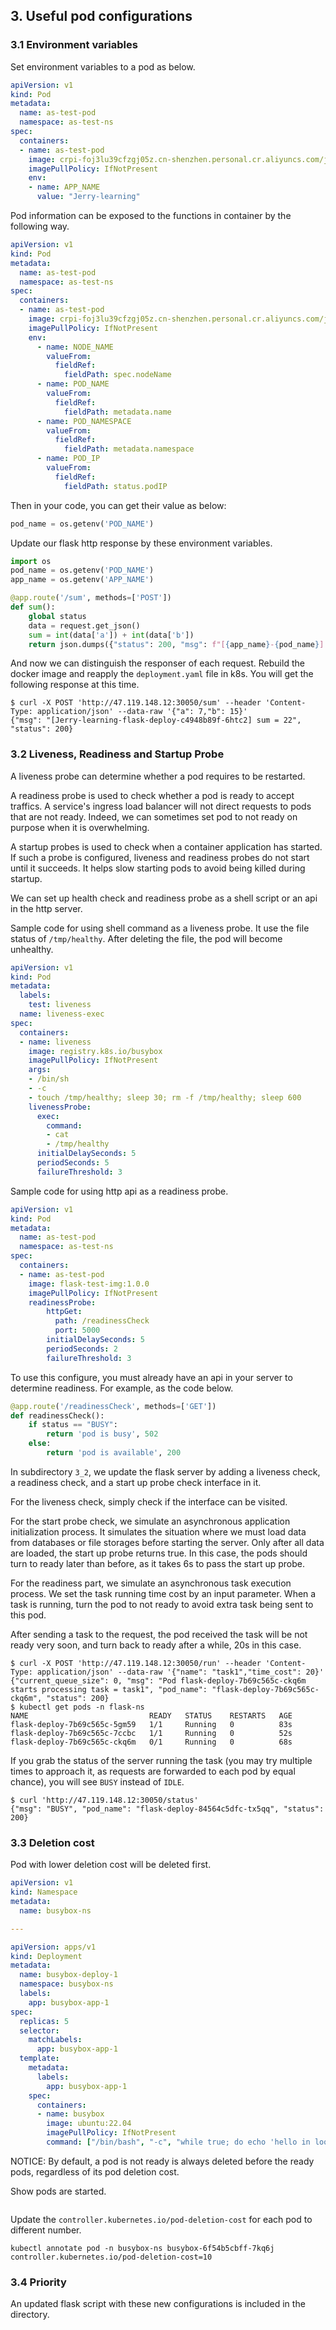 ## 3. Useful pod configurations

### 3.1 Environment variables

Set environment variables to a pod as below.

```yaml
apiVersion: v1
kind: Pod
metadata:
  name: as-test-pod
  namespace: as-test-ns
spec:
  containers:
  - name: as-test-pod
    image: crpi-foj3lu39cfzgj05z.cn-shenzhen.personal.cr.aliyuncs.com/jerry-learn/flask-test:2.0.0
    imagePullPolicy: IfNotPresent
    env:
    - name: APP_NAME
      value: "Jerry-learning"
```

Pod information can be exposed to the functions in container by the following way.

```yaml
apiVersion: v1
kind: Pod
metadata:
  name: as-test-pod
  namespace: as-test-ns
spec:
  containers:
  - name: as-test-pod
    image: crpi-foj3lu39cfzgj05z.cn-shenzhen.personal.cr.aliyuncs.com/jerry-learn/flask-test:2.0.0
    imagePullPolicy: IfNotPresent
    env:
      - name: NODE_NAME
        valueFrom:
          fieldRef:
            fieldPath: spec.nodeName
      - name: POD_NAME
        valueFrom:
          fieldRef:
            fieldPath: metadata.name
      - name: POD_NAMESPACE
        valueFrom:
          fieldRef:
            fieldPath: metadata.namespace
      - name: POD_IP
        valueFrom:
          fieldRef:
            fieldPath: status.podIP
```

Then in your code, you can get their value as below:

```python
pod_name = os.getenv('POD_NAME')
```

Update our flask http response by these environment variables.

```python
import os
pod_name = os.getenv('POD_NAME')
app_name = os.getenv('APP_NAME')

@app.route('/sum', methods=['POST'])
def sum():
    global status
    data = request.get_json()
    sum = int(data['a']) + int(data['b'])
    return json.dumps({"status": 200, "msg": f"[{app_name}-{pod_name}] sum = {sum}"})
```

And now we can distinguish the responser of each request. Rebuild the docker image and reapply the `deployment.yaml` file in k8s. You will get the following response at this time.

```shell
$ curl -X POST 'http://47.119.148.12:30050/sum' --header 'Content-Type: application/json' --data-raw '{"a": 7,"b": 15}'
{"msg": "[Jerry-learning-flask-deploy-c4948b89f-6htc2] sum = 22", "status": 200}
```

### 3.2 Liveness, Readiness and Startup Probe

A liveness probe can determine whether a pod requires to be restarted.

A readiness probe is used to check whether a pod is ready to accept traffics. A service's ingress load balancer will not direct requests to pods that are not ready. Indeed, we can sometimes set pod to not ready on purpose when it is overwhelming.

A startup probes is used to check when a container application has started. If such a probe is configured, liveness and readiness probes do not start until it succeeds. It helps slow starting pods to avoid being killed during startup.

We can set up health check and readiness probe as a shell script or an api in the http server. 

Sample code for using shell command as a liveness probe. It use the file status of `/tmp/healthy`. After deleting the file, the pod will become unhealthy.

```yaml
apiVersion: v1
kind: Pod
metadata:
  labels:
    test: liveness
  name: liveness-exec
spec:
  containers:
  - name: liveness
    image: registry.k8s.io/busybox
    imagePullPolicy: IfNotPresent
    args:
    - /bin/sh
    - -c
    - touch /tmp/healthy; sleep 30; rm -f /tmp/healthy; sleep 600
    livenessProbe:
      exec:
        command:
        - cat
        - /tmp/healthy
      initialDelaySeconds: 5
      periodSeconds: 5
      failureThreshold: 3
```

Sample code for using http api as a readiness probe.

```yaml
apiVersion: v1
kind: Pod
metadata:
  name: as-test-pod
  namespace: as-test-ns
spec:
  containers:
  - name: as-test-pod
    image: flask-test-img:1.0.0
    imagePullPolicy: IfNotPresent
    readinessProbe:
        httpGet:
          path: /readinessCheck
          port: 5000
        initialDelaySeconds: 5
        periodSeconds: 2
        failureThreshold: 3
```

To use this configure, you must already have an api in your server to determine readiness. For example, as the code below.

```python
@app.route('/readinessCheck', methods=['GET'])
def readinessCheck():
    if status == "BUSY":
        return 'pod is busy', 502
    else:
        return 'pod is available', 200
```

In subdirectory `3_2`, we update the flask server by adding a liveness check, a readiness check, and a start up probe check interface in it.

For the liveness check, simply check if the interface can be visited.

For the start probe check, we simulate an asynchronous application initialization process. It simulates the situation where we must load data from databases or file storages before starting the server. Only after all data are loaded, the start up probe returns true. In this case, the pods should turn to ready later than before, as it takes 6s to pass the start up probe.

For the readiness part, we simulate an asynchronous task execution process. We set the task running time cost by an input parameter. When a task is running, turn the pod to not ready to avoid extra task being sent to this pod.

After sending a task to the request, the pod received the task will be not ready very soon, and turn back to ready after a while, 20s in this case.

```shell
$ curl -X POST 'http://47.119.148.12:30050/run' --header 'Content-Type: application/json' --data-raw '{"name": "task1","time_cost": 20}'
{"current_queue_size": 0, "msg": "Pod flask-deploy-7b69c565c-ckq6m starts processing task = task1", "pod_name": "flask-deploy-7b69c565c-ckq6m", "status": 200}
$ kubectl get pods -n flask-ns
NAME                           READY   STATUS    RESTARTS   AGE
flask-deploy-7b69c565c-5gm59   1/1     Running   0          83s
flask-deploy-7b69c565c-7ccbc   1/1     Running   0          52s
flask-deploy-7b69c565c-ckq6m   0/1     Running   0          68s
```

If you grab the status of the server running the task (you may try multiple times to approach it, as requests are forwarded to each pod by equal chance), you will see `BUSY` instead of `IDLE`.

```shell
$ curl 'http://47.119.148.12:30050/status' 
{"msg": "BUSY", "pod_name": "flask-deploy-84564c5dfc-tx5qq", "status": 200}
```

### 3.3 Deletion cost

Pod with lower deletion cost will be deleted first.

```yaml
apiVersion: v1
kind: Namespace
metadata:
  name: busybox-ns

---

apiVersion: apps/v1
kind: Deployment
metadata:
  name: busybox-deploy-1
  namespace: busybox-ns
  labels:
    app: busybox-app-1
spec:
  replicas: 5
  selector:
    matchLabels:
      app: busybox-app-1
  template:
    metadata:
      labels:
        app: busybox-app-1
    spec:
      containers:
      - name: busybox
        image: ubuntu:22.04
        imagePullPolicy: IfNotPresent
        command: ["/bin/bash", "-c", "while true; do echo 'hello in loop'; sleep 10;done"]
```

NOTICE: By default, a pod is not ready is always deleted before the ready pods, regardless of its pod deletion cost.

Show pods are started.

```
```

Update the `controller.kubernetes.io/pod-deletion-cost` for each pod to different number.

```shell
kubectl annotate pod -n busybox-ns busybox-6f54b5cbff-7kq6j controller.kubernetes.io/pod-deletion-cost=10
```

### 3.4 Priority

An updated flask script with these new configurations is included in the directory.